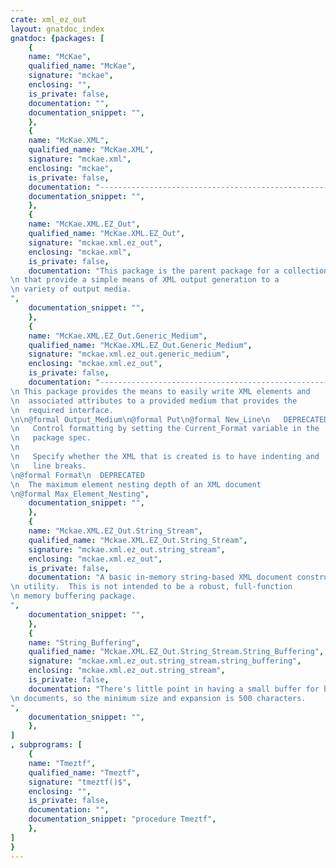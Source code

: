 ```yaml
---
crate: xml_ez_out
layout: gnatdoc_index
gnatdoc: {packages: [
    {
    name: "McKae",
    qualified_name: "McKae",
    signature: "mckae",
    enclosing: "",
    is_private: false,
    documentation: "",
    documentation_snippet: "",
    },
    {
    name: "McKae.XML",
    qualified_name: "McKae.XML",
    signature: "mckae.xml",
    enclosing: "mckae",
    is_private: false,
    documentation: "----------------------------------------------------------------------\n                                                                    --\n                     McKae Software Utilities                       --\n                                                                    --\n           Copyright (C) 2004 McKae Technologies                    --\n                                                                    --\n The  McKae   software  utilities   are  free  software;   you  can --\n redistribute it  and/or modify it  under terms of the  GNU General --\n Public  License  as published  by  the  Free Software  Foundation; --\n either version  2, or (at  your option) any later  version.  McKae --\n Software Utilities are  distributed in the hope that  they will be --\n useful,  but  WITHOUT  ANY  WARRANTY;  without  even  the  implied --\n warranty of  MERCHANTABILITY or FITNESS FOR  A PARTICULAR PURPOSE. --\n See the GNU  General Public License for more  details.  You should --\n have received a copy of the GNU General Public License distributed --\n with DTraq; see file COPYING.   If not, write to the Free Software --\n Foundation, 59  Temple Place -  Suite 330, Boston,  MA 02111-1307, --\n USA.                                                               --\n                                                                    --\n As a  special exception, if other files  instantiate generics from --\n this unit,  or you link this  unit with other files  to produce an --\n executable,  this unit  does  not by  itself  cause the  resulting --\n executable to be covered by  the GNU General Public License.  This --\n exception does  not however invalidate  any other reasons  why the --\n executable file might be covered by the GNU Public License.        --\n                                                                    --\n The McKae Software Utilities  are maintained by McKae Technologies --\n (http://www.mckae.com).                                            --\n----------------------------------------------------------------------",
    documentation_snippet: "",
    },
    {
    name: "McKae.XML.EZ_Out",
    qualified_name: "McKae.XML.EZ_Out",
    signature: "mckae.xml.ez_out",
    enclosing: "mckae.xml",
    is_private: false,
    documentation: "This package is the parent package for a collection of packages\n that provide a simple means of XML output generation to a\n variety of output media.",
    documentation_snippet: "",
    },
    {
    name: "McKae.XML.EZ_Out.Generic_Medium",
    qualified_name: "McKae.XML.EZ_Out.Generic_Medium",
    signature: "mckae.xml.ez_out.generic_medium",
    enclosing: "mckae.xml.ez_out",
    is_private: false,
    documentation: "-----------------------------------------------------------------\n This package provides the means to easily write XML elements and\n  associated attributes to a provided medium that provides the\n  required interface.\n\n@formal Output_Medium\n@formal Put\n@formal New_Line\n   DEPRECATED\n   Control formatting by setting the Current_Format variable in the\n   package spec.\n  \n   Specify whether the XML that is created is to have indenting and\n   line breaks.\n@formal Format\n  DEPRECATED\n  The maximum element nesting depth of an XML document\n@formal Max_Element_Nesting",
    documentation_snippet: "",
    },
    {
    name: "Mckae.XML.EZ_Out.String_Stream",
    qualified_name: "Mckae.XML.EZ_Out.String_Stream",
    signature: "mckae.xml.ez_out.string_stream",
    enclosing: "mckae.xml.ez_out",
    is_private: false,
    documentation: "A basic in-memory string-based XML document construction\n utility.  This is not intended to be a robust, full-function\n memory buffering package.",
    documentation_snippet: "",
    },
    {
    name: "String_Buffering",
    qualified_name: "Mckae.XML.EZ_Out.String_Stream.String_Buffering",
    signature: "mckae.xml.ez_out.string_stream.string_buffering",
    enclosing: "mckae.xml.ez_out.string_stream",
    is_private: false,
    documentation: "There's little point in having a small buffer for building XML\n documents, so the minimum size and expansion is 500 characters.",
    documentation_snippet: "",
    },
]
, subprograms: [
    {
    name: "Tmeztf",
    qualified_name: "Tmeztf",
    signature: "tmeztf()$",
    enclosing: "",
    is_private: false,
    documentation: "",
    documentation_snippet: "procedure Tmeztf",
    },
]
}
---
```


